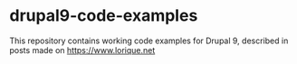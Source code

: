 # drupal9-code-examples
This repository contains working code examples for Drupal 9, described in posts made on https://www.lorique.net

